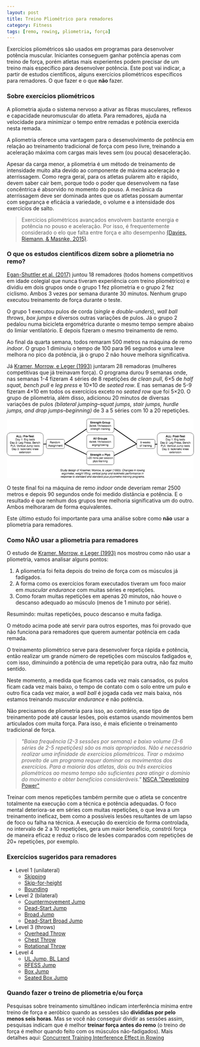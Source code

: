 ```yaml
---
layout: post
title: Treino Pliométrico para remadores
category: Fitness
tags: [remo, rowing, pliometria, força]
---
```


Exercícios pliométricos são usados em programas para desenvolver potência muscular. Iniciantes conseguem ganhar potência apenas com treino de força, porém atletas mais experientes podem precisar de um treino mais específico para desenvolver potência. Este post vai indicar, a partir de estudos científicos, alguns exercícios pliométricos específicos para remadores. O que fazer e o que **não** fazer.

### Sobre exercícios pliométricos

A pliometria ajuda o sistema nervoso a ativar as fibras musculares, reflexos e capacidade neuromuscular do atleta. Para remadores, ajuda na velocidade para minimizar o tempo entre remadas e potência exercida nesta remada.

A pliometria oferece uma vantagem para o desenvolvimento de potência em relação ao treinamento tradicional de força com peso livre, treinando a aceleração máxima com cargas mais leves sem (ou pouca) desaceleração.

Apesar da carga menor, a pliometria é um método de treinamento de intensidade muito alta devido ao componente de máxima aceleração e aterrissagem. Como regra geral, para os atletas pularem alto e rápido, devem saber cair bem, porque todo o poder que desenvolvem na fase concêntrica é absorvido no momento do pouso. A mecânica da aterrissagem deve ser dominada antes que os atletas possam aumentar com segurança e eficácia a variedade, o volume e a intensidade dos exercícios de salto.

> Exercícios pliométricos avançados envolvem bastante energia e potência no pouso e aceleração. Por isso, é frequentemente considerado o elo que falta entre força e alto desempenho [(Davies, Riemann, & Masnke, 2015)](https://www.ncbi.nlm.nih.gov/pmc/articles/PMC4637913/).

### O que os estudos científicos dizem sobre a pliometria no remo?

[Egan-Shuttler et al. (2017)](https://www.ncbi.nlm.nih.gov/pubmed/28150178) juntou 18 remadores (todos homens competitivos em idade colegial que nunca tiveram experiência com treino pliométrico) e dividiu em dois grupos onde o grupo 1 fez pliometria e o grupo 2 fez ciclismo. Ambos 3 vezes por semana durante 30 minutos. Nenhum grupo executou treinamento de força durante o teste.

O grupo 1 executou pulos de corda (*single* e *double-unders*), *wall ball throws*, *box jumps* e diversos outras variações de pulos. Já o grupo 2 pedalou numa bicicleta ergométrica durante o mesmo tempo sempre abaixo do limiar ventilatório. E depois fizeram o mesmo treinamento de remo.

Ao final da quarta semana, todos remaram 500 metros na máquina de remo *indoor*. O grupo 1 diminuiu o tempo de 100 para 96 segundos e uma leve melhora no pico da potência, já o grupo 2 não houve melhora significativa.

Já [Kramer, Morrow, e Leger (1993)](https://www.ncbi.nlm.nih.gov/pubmed/8300271) juntaram 28 remadoras (mulheres competitivas que já treinavam força). O programa durou 9 semanas onde, nas semanas 1-4 fizeram 4 séries de 8 repetições de *clean pull*, 6×5 de *half squat, bench pull* e *leg press* e 10×10 de *seated row*. E nas semanas de 5-9 fizeram 4×10 em todos os exercícios exceto no *seated row* que foi 5×20. O grupo de pliometria, além disso, adicionou 20 minutos de diversas variações de pulos *(bilateral jumping–squat jumps, stair jumps, hurdle jumps, and drop jumps–beginning)* de 3 a 5 séries com 10 a 20 repetições.

![](../../../images/kramer-morrow-leger-1993-plyometrics-for-rowers-768x244.png)

O teste final foi na máquina de remo *indoor* onde deveriam remar 2500 metros e depois 90 segundos onde foi medido distância e potência. E o resultado é que nenhum dos grupos teve melhoria significativa um do outro. Ambos melhoraram de forma equivalentes.

Este último estudo foi importante para uma análise sobre como **não** usar a pliometria para remadores.

### Como NÃO usar a pliometria para remadores

O estudo de [Kramer, Morrow, e Leger (1993)](https://www.ncbi.nlm.nih.gov/pubmed/8300271) nos mostrou como não usar a pliometria, vamos analisar alguns pontos:

1. A pliometria foi feita depois do treino de força com os músculos já fadigados.
2. A forma como os exercícios foram executados tiveram um foco maior em *muscular endurance* com muitas séries e repetições.
3. Como foram muitas repetições em apenas 20 minutos, não houve o descanso adequado ao músculo (menos de 1 minuto por série).

Resumindo: muitas repetições, pouco descanso e muita fadiga.

O método acima pode até servir para outros esportes, mas foi provado que não funciona para remadores que querem aumentar potência em cada remada.

O treinamento pliométrico serve para desenvolver força rápida e potência, então realizar um grande número de repetições com músculos fadigados e, com isso, diminuindo a potência de uma repetição para outra, não faz muito sentido.

Neste momento, a medida que ficamos cada vez mais cansados, os pulos ficam cada vez mais baixo, o tempo de contato com o solo entre um pulo e outro fica cada vez maior, a *wall ball* é jogada cada vez mais baixa, nós estamos treinando *muscular endurance* e não potência.

Não precisamos de pliometria para isso, ao contrário, esse tipo de treinamento pode até causar lesões, pois estamos usando movimentos bem articulados com muita força. Para isso, é mais eficiente o treinamento tradicional de força.

> *"Baixa frequência (2-3 sessões por semana) e baixo volume (3-6 séries de 2-5 repetições) são os mais apropriados. Não é necessário realizar uma infinidade de exercícios pliométricos. Tirar o máximo proveito de um programa requer dominar os movimentos dos exercícios. Para a maioria dos atletas, dois ou três exercícios pliométricos ao mesmo tempo são suficientes para atingir o domínio do movimento e obter benefícios consideráveis."* [NSCA "Developing Power"](https://www.nsca.com/education/articles/kinetic-select/plyometric-exercises/)

Treinar com menos repetições também permite que o atleta se concentre totalmente na execução com a técnica e potência adequadas. O foco mental deteriora-se em séries com muitas repetições, o que leva a um treinamento ineficaz, bem como a possíveis lesões resultantes de um lapso de foco ou falha na técnica. A execução do exercício de forma controlada, no intervalo de 2 a 10 repetições, gera um maior benefício, constrói força de maneira eficaz e reduz o risco de lesões comparados com repetições de 20+ repetições, por exemplo.

### Exercícios sugeridos para remadores

- Level 1 (unilateral)
    - [Skipping](https://youtu.be/EdrmyU1b9IE)
    - [Skip-for-height](https://youtu.be/nRfC7pFZL64)
    - [Bounding](https://youtu.be/eIjuMzIFREs)
- Level 2 (bilateral)
    - [Countermovement Jump](https://youtu.be/RQVcG83xBxY)
    - [Dead-Start Jump](https://youtu.be/mIcFAaPin5A)
    - [Broad Jump](https://youtu.be/c6Etg7bpFfI)
    - [Dead-Start Broad Jump](https://youtu.be/X3vuhTLzE3k)
- Level 3 (throws)
    - [Overhead Throw](https://youtu.be/Pt5fFU_b_Xo)
    - [Chest Throw](https://youtu.be/R-okTT0HWVE)
    - [Rotational Throw](https://youtu.be/fi26fgPgcBg)
- Level 4
    - [UL Jump, BL Land](https://youtu.be/JTpxO789U-I)
    - [RFESS Jump](https://youtu.be/lENdxFKc1jM)
    - [Box Jump](https://youtu.be/VGi94BDfvv0)
    - [Seated Box Jump](https://youtu.be/wTgCTaLcIPc)
 
### Quando fazer o treino de pliometria e/ou força

Pesquisas sobre treinamento simultâneo indicam interferência mínima entre treino de força e aeróbico quando as sessões são **divididas por pelo menos seis horas**. Mas se você não conseguir dividir as sessões assim, pesquisas indicam que é melhor **treinar força antes do remo** (o treino de força é melhor quando feito com os músculos não-fadigados). Mais detalhes aqui: [Concurrent Training Interference Effect in Rowing](https://rowingstronger.com/2019/07/29/interference-effect-rowing/) 
